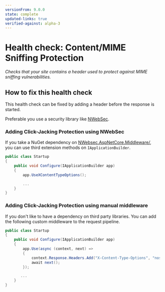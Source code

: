 ```yaml
---
versionFrom: 9.0.0
state: complete
updated-links: true
verified-against: alpha-3
---
```


# Health check: Content/MIME Sniffing Protection

_Checks that your site contains a header used to protect against MIME sniffing vulnerabilities._

## How to fix this health check

This health check can be fixed by adding a header before the response is started.

Preferable you use a security library like [NWebSec](https://docs.nwebsec.com/).

### Adding Click-Jacking Protection using NWebSec

If you take a NuGet dependency on [NWebsec.AspNetCore.Middleware/](https://www.nuget.org/packages/NWebsec.AspNetCore.Middleware/), you can use third extension methods on `IApplicationBuilder`.

```cs
public class Startup
{
    public void Configure(IApplicationBuilder app)
    {
        app.UseXContentTypeOptions();

        ...
    }
}
```

### Adding Click-Jacking Protection using manual middleware

If you don't like to have a dependency on third party libraries. You can add the following custom middleware to the request pipeline.

```cs
public class Startup
{
    public void Configure(IApplicationBuilder app)
    {
        app.Use(async (context, next) =>
        {
            context.Response.Headers.Add("X-Content-Type-Options", "nosniff");
            await next();
        });

       ...
    }
}
```
